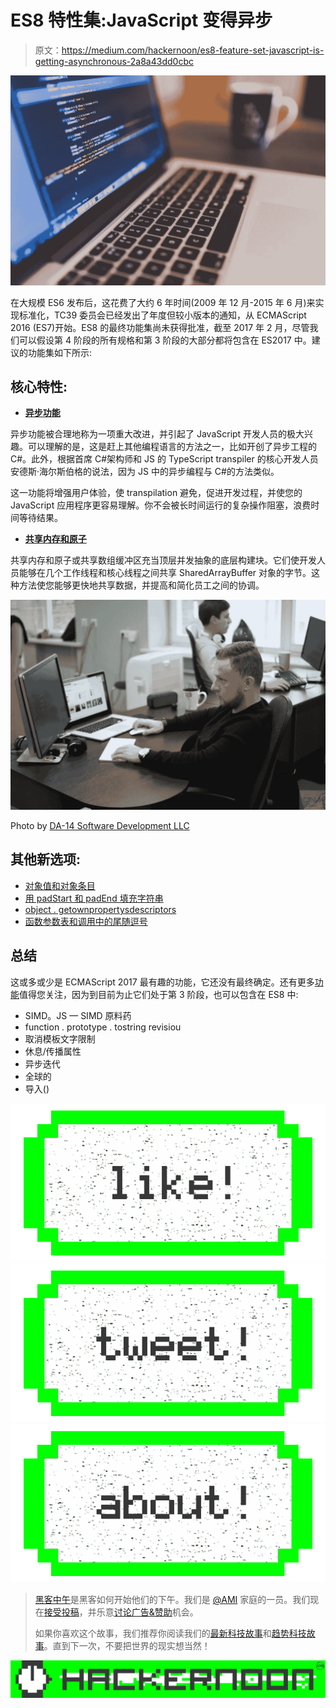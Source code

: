# ES8 特性集:JavaScript 变得异步

> 原文：<https://medium.com/hackernoon/es8-feature-set-javascript-is-getting-asynchronous-2a8a43dd0cbc>

![](img/909e7dbb5dda2b6df4bf43a014151da5.png)

在大规模 ES6 发布后，这花费了大约 6 年时间(2009 年 12 月-2015 年 6 月)来实现标准化，TC39 委员会已经发出了年度但较小版本的通知，从 ECMAScript 2016 (ES7)开始。ES8 的最终功能集尚未获得批准，截至 2017 年 2 月，尽管我们可以假设第 4 阶段的所有规格和第 3 阶段的大部分都将包含在 ES2017 中。建议的功能集如下所示:

## 核心特性:

*   [**异步功能**](https://github.com/tc39/ecmascript-asyncawait)

异步功能被合理地称为一项重大改进，并引起了 JavaScript 开发人员的极大兴趣。可以理解的是，这是赶上其他编程语言的方法之一，比如开创了异步工程的 C#。此外，根据首席 C#架构师和 JS 的 TypeScript transpiler 的核心开发人员安德斯·海尔斯伯格的说法，因为 JS 中的异步编程与 C#的方法类似。

这一功能将增强用户体验，使 transpilation 避免，促进开发过程，并使您的 JavaScript 应用程序更容易理解。你不会被长时间运行的复杂操作阻塞，浪费时间等待结果。

*   [**共享内存和原子**](https://github.com/tc39/ecmascript_sharedmem)

共享内存和原子或共享数组缓冲区充当顶层并发抽象的底层构建块。它们使开发人员能够在几个工作线程和核心线程之间共享 SharedArrayBuffer 对象的字节。这种方法使您能够更快地共享数据，并提高和简化员工之间的协调。

![](img/4ffae746790a1071d6a2852309ecd017.png)

Photo by [DA-14 Software Development LLC](https://da-14.com/)

## 其他新选项:

*   [对象值和对象条目](https://github.com/tc39/proposal-object-values-entries)
*   [用 padStart 和 padEnd 填充字符串](https://github.com/tc39/proposal-string-pad-start-end)
*   [object . getownpropertysdescriptors](https://github.com/tc39/proposal-object-getownpropertydescriptors)
*   [函数参数表和调用中的尾随逗号](https://github.com/tc39/proposal-trailing-function-commas)

## 总结

这或多或少是 ECMAScript 2017 最有趣的功能，它还没有最终确定。还有更多[功能](https://github.com/tc39/proposals/blob/master/README.md#active-proposals)值得您关注，因为到目前为止它们处于第 3 阶段，也可以包含在 ES8 中:

*   SIMD。JS — SIMD 原料药
*   function . prototype . tostring revisiou
*   取消模板文字限制
*   休息/传播属性
*   异步迭代
*   全球的
*   导入()

[![](img/50ef4044ecd4e250b5d50f368b775d38.png)](http://bit.ly/HackernoonFB)[![](img/979d9a46439d5aebbdcdca574e21dc81.png)](https://goo.gl/k7XYbx)[![](img/2930ba6bd2c12218fdbbf7e02c8746ff.png)](https://goo.gl/4ofytp)

> [黑客中午](http://bit.ly/Hackernoon)是黑客如何开始他们的下午。我们是 [@AMI](http://bit.ly/atAMIatAMI) 家庭的一员。我们现在[接受投稿](http://bit.ly/hackernoonsubmission)，并乐意[讨论广告&赞助](mailto:partners@amipublications.com)机会。
> 
> 如果你喜欢这个故事，我们推荐你阅读我们的[最新科技故事](http://bit.ly/hackernoonlatestt)和[趋势科技故事](https://hackernoon.com/trending)。直到下一次，不要把世界的现实想当然！

![](img/be0ca55ba73a573dce11effb2ee80d56.png)